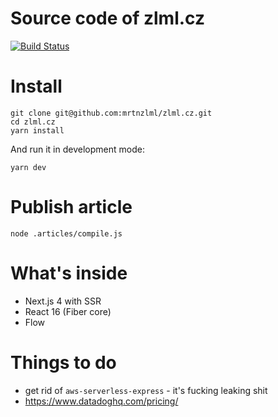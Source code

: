 # Source code of zlml.cz

[![Build Status](https://travis-ci.org/mrtnzlml/zlml.cz.svg?branch=master)](https://travis-ci.org/mrtnzlml/zlml.cz)

# Install

```
git clone git@github.com:mrtnzlml/zlml.cz.git
cd zlml.cz
yarn install
```

And run it in development mode:

```
yarn dev
```

# Publish article

```
node .articles/compile.js
```

# What's inside

- Next.js 4 with SSR
- React 16 (Fiber core)
- Flow

# Things to do

- get rid of `aws-serverless-express` - it's fucking leaking shit
- https://www.datadoghq.com/pricing/
